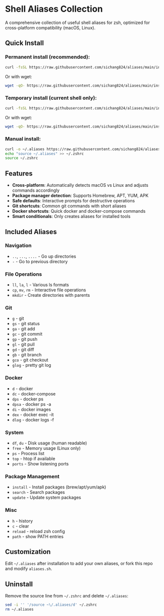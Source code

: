 # Shell Aliases Collection

A comprehensive collection of useful shell aliases for zsh, optimized for cross-platform compatibility (macOS, Linux).

## Quick Install

### Permanent install (recommended):
```bash
curl -fsSL https://raw.githubusercontent.com/sichang824/aliases/main/install.sh | zsh
```

Or with wget:
```bash
wget -qO- https://raw.githubusercontent.com/sichang824/aliases/main/install.sh | zsh
```

### Temporary install (current shell only):
```bash
curl -fsSL https://raw.githubusercontent.com/sichang824/aliases/main/install.sh | TEMP=1 zsh
```

Or with wget:
```bash
wget -qO- https://raw.githubusercontent.com/sichang824/aliases/main/install.sh | TEMP=1 zsh
```

### Manual install:
```bash
curl -o ~/.aliases https://raw.githubusercontent.com/sichang824/aliases/main/.aliases
echo "source ~/.aliases" >> ~/.zshrc
source ~/.zshrc
```

## Features

- **Cross-platform**: Automatically detects macOS vs Linux and adjusts commands accordingly
- **Package manager detection**: Supports Homebrew, APT, YUM, APK
- **Safe defaults**: Interactive prompts for destructive operations
- **Git shortcuts**: Common git commands with short aliases
- **Docker shortcuts**: Quick docker and docker-compose commands
- **Smart conditionals**: Only creates aliases for installed tools

## Included Aliases

### Navigation
- `..`, `...`, `....` - Go up directories
- `-` - Go to previous directory

### File Operations
- `ll`, `la`, `l` - Various ls formats
- `cp`, `mv`, `rm` - Interactive file operations
- `mkdir` - Create directories with parents

### Git
- `g` - git
- `gs` - git status
- `ga` - git add
- `gc` - git commit
- `gp` - git push
- `gl` - git pull
- `gd` - git diff
- `gb` - git branch
- `gco` - git checkout
- `glog` - pretty git log

### Docker
- `d` - docker
- `dc` - docker-compose
- `dps` - docker ps
- `dpsa` - docker ps -a
- `di` - docker images
- `dex` - docker exec -it
- `dlog` - docker logs -f

### System
- `df`, `du` - Disk usage (human readable)
- `free` - Memory usage (Linux only)
- `ps` - Process list
- `top` - htop if available
- `ports` - Show listening ports

### Package Management
- `install` - Install packages (brew/apt/yum/apk)
- `search` - Search packages
- `update` - Update system packages

### Misc
- `h` - history
- `c` - clear
- `reload` - reload zsh config
- `path` - show PATH entries

## Customization

Edit `~/.aliases` after installation to add your own aliases, or fork this repo and modify `aliases.sh`.

## Uninstall

Remove the source line from `~/.zshrc` and delete `~/.aliases`:
```bash
sed -i '' '/source ~\/.aliases/d' ~/.zshrc
rm ~/.aliases
``` 